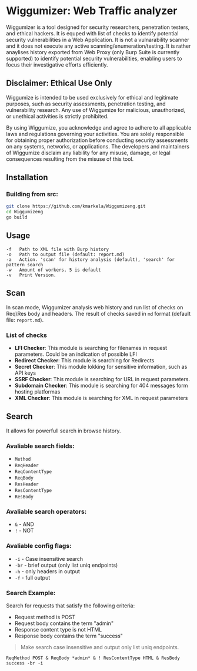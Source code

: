 # Wiggumizer: Web Traffic analyzer

Wiggumizer is a tool designed for security researchers, penetration testers, and ethical hackers.  It is equped with list of checks to identify potential security vulnerabilities in a Web Application. It is not a vulnarability scanner and it does not execute any active scanning/enumeration/testing. It is rather anaylises history exported from Web Proxy (only Burp Suite is currently supported) to identify potential security vulnerabilities, enabling users to focus their investigative efforts efficiently.

## Disclaimer: Ethical Use Only

Wiggumize is intended to be used exclusively for ethical and legitimate purposes, such as security assessments, penetration testing, and vulnerability research. Any use of Wiggumize for malicious, unauthorized, or unethical activities is strictly prohibited.

By using Wiggumize, you acknowledge and agree to adhere to all applicable laws and regulations governing your activities. You are solely responsible for obtaining proper authorization before conducting security assessments on any systems, networks, or applications. The developers and maintainers of Wiggumize disclaim any liability for any misuse, damage, or legal consequences resulting from the misuse of this tool.


## Installation

### Building from src:

```bash
git clone https://github.com/kmarkela/Wiggumizeng.git
cd Wiggumizeng
go build
```

## Usage

```shell
-f   Path to XML file with Burp history
-o   Path to output file (default: report.md)
-a   Action. 'scan' for history analysis (default), 'search' for pattern search
-w   Amount of workers. 5 is default
-v   Print Version. 
```

## Scan

In scan mode, Wiggumizer analysis web history and run list of checks on Req\Res body and headers.  The result of checks saved in `md` format (default file: `report.md`).

### List of checks 

- **LFI Checker**: This module is searching for filenames in request parameters. Could be an indication of possible LFI
- **Redirect Checker**: This module is searching for Redirects
- **Secret Checker**: This module lokking for sensitive information, such as API keys
- **SSRF Checker**: This module is searching for URL in request parameters.
- **Subdomain Checker**: This module is searching for 404 messages form hosting platformas
- **XML Checker**:  This module is searching for XML in request parameters


## Search

It allows for powerfull search in browse history. 

### Avaliable search fields: 
- `Method`
- `ReqHeader`
- `ReqContentType`
- `ReqBody`
- `ResHeader`
- `ResContentType`
- `ResBody`

### Avaliable search operators: 
- `&` - AND
- `!` - NOT


### Avaliable config flags: 
- `-i`  - Case insensitive search
- `-br` - brief output (only list uniq endpoints)
- `-h`  - only headers in output
- `-f`  - full output

### Search Example:

Search for requests that satisfy the following criteria:
- Request method is POST
- Request body contains the term "admin"
- Response content type is not HTML
- Response body contains the term "success"

> Make search case insensitive and output only list uniq endpoints.  

```shell
ReqMethod POST & ReqBody *admin* & ! ResContentType HTML & ResBody success -br -i
```